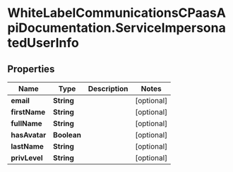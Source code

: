 # WhiteLabelCommunicationsCPaasApiDocumentation.ServiceImpersonatedUserInfo

## Properties

Name | Type | Description | Notes
------------ | ------------- | ------------- | -------------
**email** | **String** |  | [optional] 
**firstName** | **String** |  | [optional] 
**fullName** | **String** |  | [optional] 
**hasAvatar** | **Boolean** |  | [optional] 
**lastName** | **String** |  | [optional] 
**privLevel** | **String** |  | [optional] 


